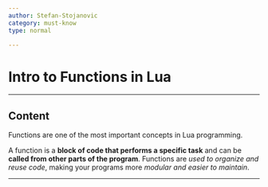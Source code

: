 ```yaml
---
author: Stefan-Stojanovic
category: must-know
type: normal

---
```


# Intro to Functions in Lua

---

## Content

Functions are one of the most important concepts in Lua programming. 

A function is a **block of code that performs a specific task** and can be **called from other parts of the program**. Functions are *used to organize and reuse code*, making your programs more *modular and easier to maintain*.

---
